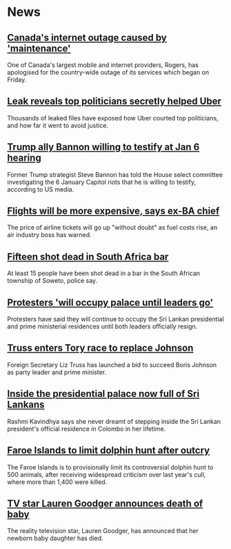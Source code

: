 # News
## [Canada's internet outage caused by 'maintenance'](https://www.bbc.com/news/world-us-canada-62110358)
One of Canada's largest mobile and internet providers, Rogers, has apologised for the country-wide outage of its services which began on Friday.
## [Leak reveals top politicians secretly helped Uber](https://www.bbc.com/news/business-62057321)
Thousands of leaked files have exposed how Uber courted top politicians, and how far it went to avoid justice.
## [Trump ally Bannon willing to testify at Jan 6 hearing](https://www.bbc.com/news/world-us-canada-62117137)
Former Trump strategist Steve Bannon has told the House select committee investigating the 6 January Capitol riots that he is willing to testify, according to US media.
## [Flights will be more expensive, says ex-BA chief](https://www.bbc.com/news/business-62112204)
The price of airline tickets will go up "without doubt" as fuel costs rise, an air industry boss has warned.
## [Fifteen shot dead in South Africa bar](https://www.bbc.com/news/world-asia-62111893)
At least 15 people have been shot dead in a bar in the South African township of Soweto, police say.
## [Protesters 'will occupy palace until leaders go'](https://www.bbc.com/news/world-asia-62111900)
Protesters have said they will continue to occupy the Sri Lankan presidential and prime ministerial residences until both leaders officially resign.
## [Truss enters Tory race to replace Johnson](https://www.bbc.com/news/uk-politics-62115709)
Foreign Secretary Liz Truss has launched a bid to succeed Boris Johnson as party leader and prime minister.
## [Inside the presidential palace now full of Sri Lankans](https://www.bbc.com/news/world-asia-62116056)
Rashmi Kavindhya says she never dreamt of stepping inside the Sri Lankan president's official residence in Colombo in her lifetime.
## [Faroe Islands to limit dolphin hunt after outcry](https://www.bbc.com/news/world-europe-62115343)
The Faroe Islands is to provisionally limit its controversial dolphin hunt to 500 animals, after receiving widespread criticism over last year's cull, where more than 1,400 were killed.
## [TV star Lauren Goodger announces death of baby](https://www.bbc.com/news/uk-england-essex-62112884)
The reality television star, Lauren Goodger, has announced that her newborn baby daughter has died. 
